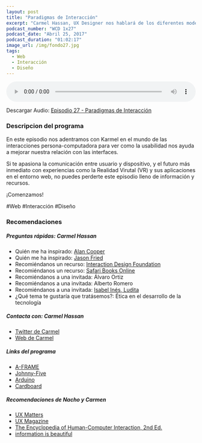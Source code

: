 ```yaml
---
layout: post
title: "Paradigmas de Interacción"
excerpt: "Carmel Hassan, UX Designer nos hablará de los diferentes modelos de interfaz existentes como interactuar con ellos."
podcast_number: "WCD 1x27"
podcast_date: "Abril 25, 2017"
podcast_duration: "01:02:17"
image_url: /img/fondo27.jpg
tags: 
  - Web
  - Interacción
  - Diseño
---
```


<audio src="http://www.podtrac.com/pts/redirect.mp3/archive.org/download/WCD-27/WeCodeSign%201x27%20-%20Paradigmas%20de%20Interaccio%CC%81n.mp3" preload="auto" controls style="width: 100%;">
  <p>Tu navegador no implementa el elemento audio</p>
</audio>

<p>Descargar Audio: <a href="http://www.podtrac.com/pts/redirect.mp3/archive.org/download/WCD-27/WeCodeSign%201x27%20-%20Paradigmas%20de%20Interaccio%CC%81n.mp3" title="Botón derecho del ratón, luego guardar enlace como...">Episodio 27 - Paradigmas de Interacción</a></p>

<h3 class="post-title  post-heading">Descripcion del programa</h3>

En este episodio nos adentramos con Karmel en el mundo de las interacciones persona-computadora para ver como la usabilidad nos ayuda a mejorar nuestra relación con las interfaces.

Si te apasiona la comunicación entre usuario y dispositivo, y el futuro más inmediato con experiencias como la Realidad Virutal (VR) y sus aplicaciones en el entorno web, no puedes perderte este episodio lleno de información y recursos.

¡Comenzamos!
 
<div class="rule"></div>

#Web #Interacción #Diseño

<div class="rule"></div>

<h3 class="post-title  post-heading">Recomendaciones</h3>

##### Preguntas rápidas: Carmel Hassan

<ul>
  <li class="recomendacion"><span>Quién me ha inspirado: </span><a href="https://en.wikipedia.org/wiki/Alan_Cooper">Alan Cooper</a></li>
  <li class="recomendacion"><span>Quién me ha inspirado: </span><a href="https://twitter.com/jasonfried">Jason Fried</a></li>
  <li class="recomendacion"><span>Recomiéndanos un recurso: </span><a href="https://www.interaction-design.org/">Interaction Design Foundation</a></li>
  <li class="recomendacion"><span>Recomiéndanos un recurso: </span><a href="https://www.safaribooksonline.com/">Safari Books Online</a></li>
  <li class="recomendacion"><span>Recomiéndanos a una invitada: </span>Álvaro Ortiz</li>
  <li class="recomendacion"><span>Recomiéndanos a una invitada: </span>Alberto Romero</li>
  <li class="recomendacion"><span>Recomiéndanos a una invitada: </span><a href="https://twitter.com/ludita?lang=es">Isabel Inés, Ludita</a></li>
  <li class="recomendacion"><span>¿Qué tema te gustaría que tratásemos?: </span>Ética en el desarrollo de la tecnología</li>
</ul>

##### Contacta con: Carmel Hassan

<ul>
  <li class="recomendacion"><a href="https://twitter.com/karmel">Twitter de Carmel</a></li>
  <li class="recomendacion"><a href="http://carmel.es/">Web de Carmel</a></li>
</ul>

##### Links del programa

<ul>
  <li class="recomendacion"><a href="https://aframe.io/">A-FRAME</a></li>
  <li class="recomendacion"><a href="http://johnny-five.io/">Johnny-Five</a></li>
  <li class="recomendacion"><a href="https://www.arduino.cc/">Arduino</a></li>
  <li class="recomendacion"><a href="https://vr.google.com/cardboard/">Cardboard</a></li>
</ul>

##### Recomendaciones de Nacho y Carmen

<ul>
  <li class="recomendacion"><a href="http://www.uxmatters.com/">UX Matters</a></li>
  <li class="recomendacion"><a href="http://uxmag.com/">UX Magazine</a></li>
  <li class="recomendacion"><a href="https://www.interaction-design.org/literature/book/the-encyclopedia-of-human-computer-interaction-2nd-ed">The Encyclopedia of Human-Computer Interaction, 2nd Ed.</a></li>
  <li class="recomendacion"><a href="http://www.informationisbeautiful.net/">information is beautiful</a></li>
</ul>
